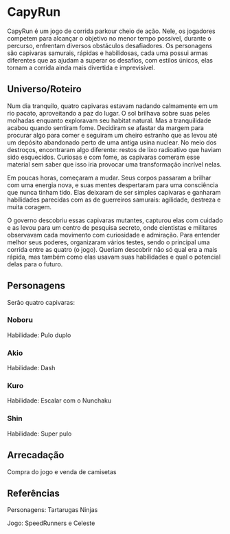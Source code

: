 # CapyRun

CapyRun é um jogo de corrida parkour cheio de ação. Nele, os jogadores competem para alcançar o objetivo no menor tempo possível, durante o percurso, enfrentam diversos obstáculos desafiadores. Os personagens são capivaras samurais, rápidas e habilidosas, cada uma possui armas diferentes que as ajudam a superar os desafios, com estilos únicos, elas tornam a corrida ainda mais divertida e imprevisível.

## Universo/Roteiro

Num dia tranquilo, quatro capivaras estavam nadando calmamente em um rio pacato, aproveitando a paz do lugar. O sol brilhava sobre suas peles molhadas enquanto exploravam seu habitat natural. Mas a tranquilidade acabou quando sentiram fome. Decidiram se afastar da margem para procurar algo para comer e seguiram um cheiro estranho que as levou até um depósito abandonado perto de uma antiga usina nuclear.
No meio dos destroços, encontraram algo diferente: restos de lixo radioativo que haviam sido esquecidos. Curiosas e com fome, as capivaras comeram esse material sem saber que isso iria provocar uma transformação incrível nelas.

Em poucas horas, começaram a mudar. Seus corpos passaram a brilhar com uma energia nova, e suas mentes despertaram para uma consciência que nunca tinham tido. Elas deixaram de ser simples capivaras e ganharam habilidades parecidas com as de guerreiros samurais: agilidade, destreza e muita coragem.

O governo descobriu essas capivaras mutantes, capturou elas com cuidado e as levou para um centro de pesquisa secreto, onde cientistas e militares observavam cada movimento com curiosidade e admiração. Para entender melhor seus poderes, organizaram vários testes, sendo o principal uma corrida entre as quatro (o jogo). Queriam descobrir não só qual era a mais rápida, mas também como elas usavam suas habilidades e qual o potencial delas para o futuro.

## Personagens

Serão quatro capivaras:

### Noboru
Habilidade: Pulo duplo

### Akio
Habilidade: Dash

### Kuro
Habilidade: Escalar com o Nunchaku

### Shin
Habilidade: Super pulo

## Arrecadação
Compra do jogo e venda de camisetas

## Referências

Personagens: Tartarugas Ninjas

Jogo: SpeedRunners e Celeste
